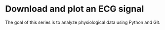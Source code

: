 # Download and plot an ECG signal

The goal of this series is to analyze physiological data using Python and Git. 
